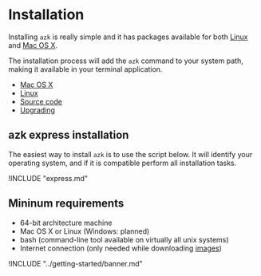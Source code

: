 # Installation

Installing `azk` is really simple and it has packages available for both [Linux](linux.md) and [Mac OS X](mac_os_x.md).

The installation process will add the `azk` command to your system path, making it available in your terminal application.

- [Mac OS X](mac_os_x.md)
- [Linux](linux.md)
- [Source code](source-code.md)
- [Upgrading](upgrading.md)

## azk express installation

The easiest way to install `azk` is to use the script below. It will identify your operating system, and if it is compatible perform all installation tasks.

!INCLUDE "express.md"

## Mininum requirements

* 64-bit architecture machine
* Mac OS X or Linux (Windows: planned)
* bash (command-line tool available on virtually all unix systems)
* Internet connection (only needed while downloading [images](../images/README.md))

!INCLUDE "../getting-started/banner.md"
